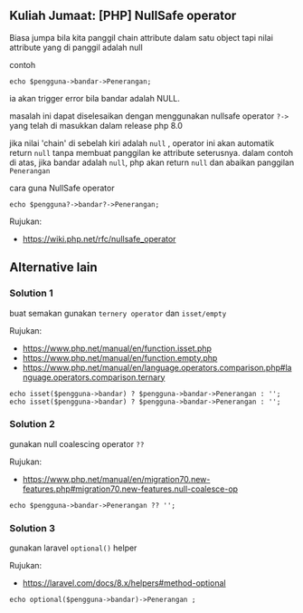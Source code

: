 Kuliah Jumaat: [PHP] NullSafe operator
---
Biasa jumpa bila kita panggil chain attribute dalam satu object tapi nilai attribute yang di panggil adalah null

contoh
```
echo $pengguna->bandar->Penerangan;
```

ia akan trigger error bila bandar adalah NULL. 

masalah ini dapat diselesaikan dengan menggunakan nullsafe operator `?->` yang telah di masukkan dalam release php 8.0

jika nilai 'chain' di sebelah kiri adalah `null` , operator ini akan automatik return `null` tanpa membuat panggilan ke attribute seterusnya. dalam contoh di atas, jika bandar adalah `null`, php akan return `null` dan abaikan panggilan `Penerangan` 

cara guna NullSafe operator 

```
echo $pengguna?->bandar?->Penerangan;
```

Rujukan: 
- https://wiki.php.net/rfc/nullsafe_operator


## Alternative lain

### Solution 1

buat semakan gunakan `ternery operator` dan `isset/empty`


Rujukan: 
- https://www.php.net/manual/en/function.isset.php
- https://www.php.net/manual/en/function.empty.php
- https://www.php.net/manual/en/language.operators.comparison.php#language.operators.comparison.ternary

```
echo isset($pengguna->bandar) ? $pengguna->bandar->Penerangan : '';
echo isset($pengguna->bandar) ? $pengguna->bandar->Penerangan : '';
```

### Solution 2

gunakan null coalescing operator `??`

Rujukan: 
- https://www.php.net/manual/en/migration70.new-features.php#migration70.new-features.null-coalesce-op

```
echo $pengguna->bandar->Penerangan ?? '';
```

### Solution 3

gunakan laravel `optional()` helper

Rujukan: 
- https://laravel.com/docs/8.x/helpers#method-optional

```
echo optional($pengguna->bandar)->Penerangan ;
```



